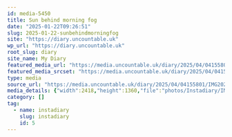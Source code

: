 ```yaml
---
id: media-5450
title: Sun behind morning fog
date: "2025-01-22T09:26:51"
slug: 2025-01-22-sunbehindmorningfog
site: "https://diary.uncountable.uk"
wp_url: "https://diary.uncountable.uk"
root_slug: diary
site_name: My Diary
featured_media_url: "https://media.uncountable.uk/diary/2025/04/04155801/IMG20250122092651.webp"
featured_media_srcset: "https://media.uncountable.uk/diary/2025/04/04155801/IMG20250122092651-300x169.webp 300w, https://media.uncountable.uk/diary/2025/04/04155801/IMG20250122092651-1024x576.webp 1024w, https://media.uncountable.uk/diary/2025/04/04155801/IMG20250122092651-150x150.webp 150w, https://media.uncountable.uk/diary/2025/04/04155801/IMG20250122092651-640x360.webp 640w, https://media.uncountable.uk/diary/2025/04/04155801/IMG20250122092651.webp 2418w"
type: media
source_url: "https://media.uncountable.uk/diary/2025/04/04155801/IMG20250122092651.webp"
media_details: {"width":2418,"height":1360,"file":"photos/Instadiary/IMG20250122092651.webp","filesize":175494,"sizes":{"medium":{"file":"IMG20250122092651-300x169.webp","width":300,"height":169,"filesize":8766,"mime_type":"image/webp","source_url":"https://media.uncountable.uk/diary/2025/04/04155801/IMG20250122092651-300x169.webp"},"large":{"file":"IMG20250122092651-1024x576.webp","width":1024,"height":576,"filesize":90526,"mime_type":"image/webp","source_url":"https://media.uncountable.uk/diary/2025/04/04155801/IMG20250122092651-1024x576.webp"},"thumbnail":{"file":"IMG20250122092651-150x150.webp","width":150,"height":150,"filesize":3984,"mime_type":"image/webp","source_url":"https://media.uncountable.uk/diary/2025/04/04155801/IMG20250122092651-150x150.webp"},"mobwidth":{"file":"IMG20250122092651-640x360.webp","width":640,"height":360,"filesize":38688,"mime_type":"image/webp","source_url":"https://media.uncountable.uk/diary/2025/04/04155801/IMG20250122092651-640x360.webp"},"full":{"file":"IMG20250122092651.webp","width":2418,"height":1360,"mime_type":"image/webp","source_url":"https://media.uncountable.uk/diary/2025/04/04155801/IMG20250122092651.webp"}},"image_meta":{"aperture":"0","credit":"","camera":"","caption":"","created_timestamp":"0","copyright":"","focal_length":"0","iso":"0","shutter_speed":"0","title":"","orientation":"0","keywords":[]}}
category: []
tag:
  - name: instadiary
    slug: instadiary
    id: 5
---
```


